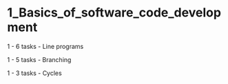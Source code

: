 # 1_Basics_of_software_code_development

1 - 6 tasks - Line programs

1 - 5 tasks - Branching

1 - 3 tasks - Cycles 
